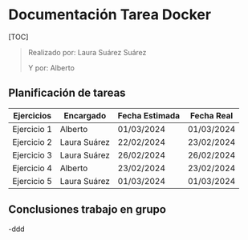 # Documentación Tarea Docker

[TOC]

> Realizado por: Laura Suárez Suárez
>
> Y por: Alberto



## Planificación de tareas

| Ejercicios  | Encargado    | Fecha Estimada | Fecha Real |
| ----------- | ------------ | -------------- | ---------- |
| Ejercicio 1 | Alberto      | 01/03/2024     | 01/03/2024 |
| Ejercicio 2 | Laura Suárez | 22/02/2024     | 23/02/2024 |
| Ejercicio 3 | Laura Suárez | 26/02/2024     | 26/02/2024 |
| Ejercicio 4 | Alberto      | 23/02/2024     | 23/02/2024 |
| Ejercicio 5 | Laura Suárez | 01/03/2024     | 01/03/2024 |



## Conclusiones trabajo en grupo

-ddd
